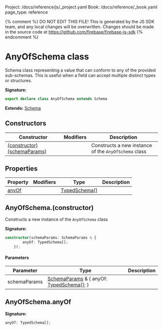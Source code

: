 Project: /docs/reference/js/_project.yaml
Book: /docs/reference/_book.yaml
page_type: reference

{% comment %}
DO NOT EDIT THIS FILE!
This is generated by the JS SDK team, and any local changes will be
overwritten. Changes should be made in the source code at
https://github.com/firebase/firebase-js-sdk
{% endcomment %}

# AnyOfSchema class
Schema class representing a value that can conform to any of the provided sub-schemas. This is useful when a field can accept multiple distinct types or structures.

<b>Signature:</b>

```typescript
export declare class AnyOfSchema extends Schema 
```
<b>Extends:</b> [Schema](./ai.schema.md#schema_class)

## Constructors

|  Constructor | Modifiers | Description |
|  --- | --- | --- |
|  [(constructor)(schemaParams)](./ai.anyofschema.md#anyofschemaconstructor) |  | Constructs a new instance of the <code>AnyOfSchema</code> class |

## Properties

|  Property | Modifiers | Type | Description |
|  --- | --- | --- | --- |
|  [anyOf](./ai.anyofschema.md#anyofschemaanyof) |  | [TypedSchema](./ai.md#typedschema)<!-- -->\[\] |  |

## AnyOfSchema.(constructor)

Constructs a new instance of the `AnyOfSchema` class

<b>Signature:</b>

```typescript
constructor(schemaParams: SchemaParams & {
        anyOf: TypedSchema[];
    });
```

#### Parameters

|  Parameter | Type | Description |
|  --- | --- | --- |
|  schemaParams | [SchemaParams](./ai.schemaparams.md#schemaparams_interface) &amp; { anyOf: [TypedSchema](./ai.md#typedschema)<!-- -->\[\]; } |  |

## AnyOfSchema.anyOf

<b>Signature:</b>

```typescript
anyOf: TypedSchema[];
```
